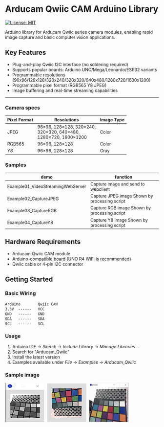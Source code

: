 # Arducam Qwiic CAM Arduino Library

[![License: MIT](https://img.shields.io/badge/License-MIT-yellow.svg)](https://opensource.org/licenses/MIT)

Arduino library for Arducam Qwiic series camera modules, enabling rapid image capture and basic computer vision applications.

## Key Features

- Plug-and-play Qwiic I2C interface (no soldering required)
- Supports popular boards: Arduino UNO/Mega/Leonardo/ESP32 variants
- Programmable resolutions (96x96/128x128/320x240/320x320/640x480/1280x720/1600x1200)
- Programmable pixel format (RGB565 Y8 JPEG)
- Image buffering and real-time streaming capabilities

---

### Camera specs
<table>
  <thead>
    <tr>
      <th>Pixel Format</th>
      <th>Resolutions</th>
      <th>Image Type</th>
    </tr>
  </thead>
  <tbody>
    <tr>
      <td>JPEG</td>
      <td>96×96, 128×128, 320×240,<br>320×320, 640×480,<br>1280×720, 1600×1200</td>
      <td>Color</td>
    </tr>
    <tr>
      <td>RGB565</td>
      <td>96×96, 128×128</td>
      <td>Color</td>
    </tr>
    <tr>
      <td>Y8</td>
      <td>96×96, 128×128</td>
      <td>Gray</td>
    </tr>
  </tbody>
</table>

### Samples


| demo                              | function                                      |
| ----------------------------------- | ----------------------------------------------- |
| Example01_VideoStreamingWebServer | Capture image and send to webclient           |
| Example02_CaptureJPEG             | Capture JPEG image Shown by processing script |
| Example03_CaptureRGB              | Capture RGB image Shown by processing script  |
| Example04_CaptureY8               | Capture Y8 image Shown by processing script   |

## Hardware Requirements

- Arducam Qwiic CAM module
- Arduino-compatible board (UNO R4 WiFi is recommended)
- Qwiic cable or 4-pin I2C connector

## Getting Started

### Basic Wiring

```plaintext
Arduino        Qwiic CAM
3.3V  ------   VCC
GND   ------   GND
SDA   ------   SDA
SCL   ------   SCL
```
### Usage

1. Arduino IDE → *Sketch* → *Include Library* → *Manage Libraries...*
2. Search for "Arducam_Qwiic"
3. Install the latest version
4. Examples available under *File* → *Examples* → *Arducam_Qwiic*

### Sample image

<div style="display: flex; gap: 10px; align-items: flex-start;">
  <img width="128" height="128" src="docs/capture_y8.png"/>
  <img width="128" height="128" src="docs/capture_RGB.png"/>
  <img width="128" height="128" src="docs/capture_JPEG.png"/>
</div>
